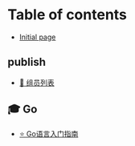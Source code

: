 # Table of contents

* [Initial page](README.md)

## publish

* [👬 组员列表](publish/group.md)

## 🎓 Go

* [⭐ Go语言入门指南](go/go-yu-yan-ru-men-zhi-nan.md)
